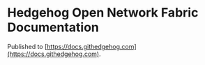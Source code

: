 # Hedgehog Open Network Fabric Documentation

Published to [https://docs.githedgehog.com](https://docs.githedgehog.com).